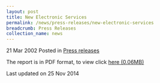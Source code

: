 ```yaml
---
layout: post
title: New Electronic Services
permalink: /news/press-releases/new-electronic-services
breadcrumb: Press Releases
collection_name: news
---
```


21 Mar 2002 Posted in [Press releases](/news/press-releases)

The report is in PDF format, to view click [here (0.06MB)](/files/news/press-releases/2002/03/linkclick6766.pdf)

<p class="right-side-updated">Last updated on 25 Nov 2014</p>
